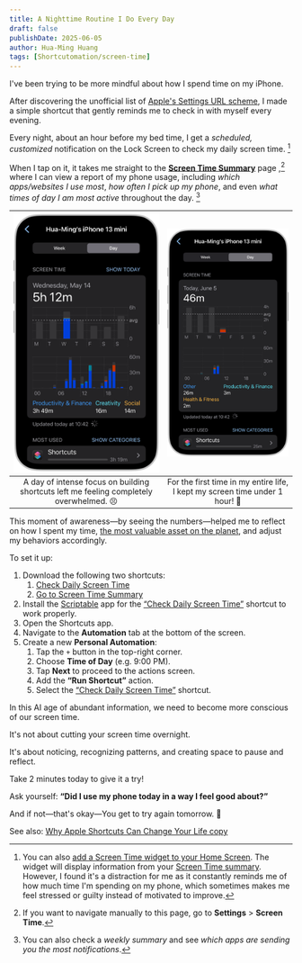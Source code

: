```yaml
---
title: A Nighttime Routine I Do Every Day
draft: false
publishDate: 2025-06-05
author: Hua-Ming Huang
tags: [Shortcutomation/screen-time]
---
```


I've been trying to be more mindful about how I spend time on my iPhone.

After discovering the unofficial list of [Apple's Settings URL scheme](https://github.com/FifiTheBulldog/ios-settings-urls/blob/master/settings-urls.md), I made a simple shortcut that gently reminds me to check in with myself every evening.

Every night, about an hour before my bed time, I get a _scheduled, customized_ notification on the Lock Screen to check my daily screen time. [^1]

When I tap on it, it takes me straight to the **[Screen Time Summary](https://support.apple.com/guide/iphone/get-started-with-screen-time-iphbfa595995)** page ,[^2] where I can view a report of my phone usage, including _which apps/websites I use most_, _how often I pick up my phone_, and even _what times of day I am most active_ throughout the day. [^3]

|                        ![](../../../_attachments/e31f4582014b484ada425661df1286e7.PNG)                         |                    ![](../../../_attachments/af26e322fec959c393779754eb7f43b5.PNG)                    |
| :-------------------------------------------------------------------------------------: | :--------------------------------------------------------------------------: |
| A day of intense focus on building shortcuts left me feeling completely overwhelmed. 😣 | For the first time in my entire life, I kept my screen time under 1 hour! 🥳 |

This moment of awareness—by seeing the numbers—helped me to reflect on how I spent my time, [the most valuable asset on the planet](https://paulgraham.com/vb.html), and adjust my behaviors accordingly.

To set it up:

1. Download the following two shortcuts:
	1. [Check Daily Screen Time](https://www.icloud.com/shortcuts/f68941b5000448128495269faf596bc5)
	2. [Go to Screen Time Summary](https://www.icloud.com/shortcuts/41abebdd176f41b9955a9238aed29a37)
2. Install the [Scriptable](https://scriptable.app/) app for the [“Check Daily Screen Time”](https://www.icloud.com/shortcuts/f68941b5000448128495269faf596bc5) shortcut to work properly.
3. Open the Shortcuts app.
4. Navigate to the **Automation** tab at the bottom of the screen.
5. Create a new **Personal Automation**:
	1. Tap the `+` button in the top-right corner.
	2. Choose **Time of Day** (e.g. 9:00 PM).
	3. Tap **Next** to proceed to the actions screen.
	4. Add the **“Run Shortcut”** action.
	5. Select the [“Check Daily Screen Time”](https://www.icloud.com/shortcuts/f68941b5000448128495269faf596bc5) shortcut.

In this AI age of abundant information, we need to become more conscious of our screen time.

It's not about cutting your screen time overnight.

It's about noticing, recognizing patterns, and creating space to pause and reflect.

Take 2 minutes today to give it a try!

Ask yourself: **“Did I use my phone today in a way I feel good about?”**

And if not—that's okay—You get to try again tomorrow. 🫶

See also: [Why Apple Shortcuts Can Change Your Life copy](Why%20Apple%20Shortcuts%20Can%20Change%20Your%20Life%20copy.md)

[^1]: You can also [add a Screen Time widget to your Home Screen](https://support.apple.com/guide/iphone/add-edit-and-remove-widgets-iphb8f1bf206/18.0/ios/18.0#iphefb49b7e0). The widget will display information from your [Screen Time summary](https://support.apple.com/guide/iphone/get-started-with-screen-time-iphbfa595995). However, I found it's a distraction for me as it constantly reminds me of how much time I'm spending on my phone, which sometimes makes me feel stressed or guilty instead of motivated to improve.
[^2]: If you want to navigate manually to this page, go to **Settings** \> **Screen Time**.
[^3]: You can also check a _weekly summary_ and see _which apps are sending you the most notifications_.
